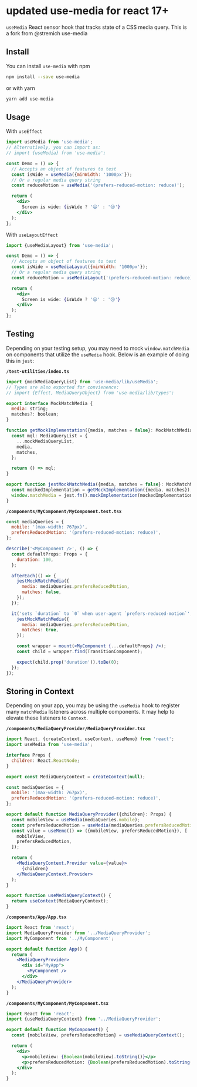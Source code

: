 # updated use-media for react 17+

`useMedia` React sensor hook that tracks state of a CSS media query. This is a fork from @stremich use-media

## Install

You can install `use-media` with npm

```bash
npm install --save use-media
```

or with yarn
```bash
yarn add use-media
```

## Usage

With `useEffect`

```jsx
import useMedia from 'use-media';
// Alternatively, you can import as:
// import {useMedia} from 'use-media';

const Demo = () => {
  // Accepts an object of features to test
  const isWide = useMedia({minWidth: '1000px'});
  // Or a regular media query string
  const reduceMotion = useMedia('(prefers-reduced-motion: reduce)');

  return (
    <div>
      Screen is wide: {isWide ? '😃' : '😢'}
    </div>
  );
};
```

With `useLayoutEffect`

```jsx
import {useMediaLayout} from 'use-media';

const Demo = () => {
  // Accepts an object of features to test
  const isWide = useMediaLayout({minWidth: '1000px'});
  // Or a regular media query string
  const reduceMotion = useMediaLayout('(prefers-reduced-motion: reduce)');

  return (
    <div>
      Screen is wide: {isWide ? '😃' : '😢'}
    </div>
  );
};
```

## Testing

Depending on your testing setup, you may need to mock `window.matchMedia` on components that utilize the `useMedia` hook. Below is an example of doing this in `jest`:

**`/test-utilities/index.ts`**

```jsx
import {mockMediaQueryList} from 'use-media/lib/useMedia';
// Types are also exported for convienence:
// import {Effect, MediaQueryObject} from 'use-media/lib/types';

export interface MockMatchMedia {
  media: string;
  matches?: boolean;
}

function getMockImplementation({media, matches = false}: MockMatchMedia) {
  const mql: MediaQueryList = {
    ...mockMediaQueryList,
    media,
    matches,
  };

  return () => mql;
}

export function jestMockMatchMedia({media, matches = false}: MockMatchMedia) {
  const mockedImplementation = getMockImplementation({media, matches});
  window.matchMedia = jest.fn().mockImplementation(mockedImplementation);
}
```

**`/components/MyComponent/MyComponent.test.tsx`**

```jsx
const mediaQueries = {
  mobile: '(max-width: 767px)',
  prefersReducedMotion: '(prefers-reduced-motion: reduce)',
};

describe('<MyComponent />', () => {
  const defaultProps: Props = {
    duration: 100,
  };

  afterEach(() => {
    jestMockMatchMedia({
      media: mediaQueries.prefersReducedMotion,
      matches: false,
    });
  });

  it('sets `duration` to `0` when user-agent `prefers-reduced-motion`', () => {
    jestMockMatchMedia({
      media: mediaQueries.prefersReducedMotion,
      matches: true,
    });

    const wrapper = mount(<MyComponent {...defaultProps} />);
    const child = wrapper.find(TransitionComponent);

    expect(child.prop('duration')).toBe(0);
  });
});
```

## Storing in Context

Depending on your app, you may be using the `useMedia` hook to register many `matchMedia` listeners across multiple components. It may help to elevate these listeners to `Context`.

**`/components/MediaQueryProvider/MediaQueryProvider.tsx`**

```jsx
import React, {createContext, useContext, useMemo} from 'react';
import useMedia from 'use-media';

interface Props {
  children: React.ReactNode;
}

export const MediaQueryContext = createContext(null);

const mediaQueries = {
  mobile: '(max-width: 767px)',
  prefersReducedMotion: '(prefers-reduced-motion: reduce)',
};

export default function MediaQueryProvider({children}: Props) {
  const mobileView = useMedia(mediaQueries.mobile);
  const prefersReducedMotion = useMedia(mediaQueries.prefersReducedMotion);
  const value = useMemo(() => ({mobileView, prefersReducedMotion}), [
    mobileView,
    prefersReducedMotion,
  ]);

  return (
    <MediaQueryContext.Provider value={value}>
      {children}
    </MediaQueryContext.Provider>
  );
}

export function useMediaQueryContext() {
  return useContext(MediaQueryContext);
}
```

**`/components/App/App.tsx`**

```jsx
import React from 'react';
import MediaQueryProvider from '../MediaQueryProvider';
import MyComponent from '../MyComponent';

export default function App() {
  return (
    <MediaQueryProvider>
      <div id="MyApp">
        <MyComponent />
      </div>
    </MediaQueryProvider>
  );
}
```

**`/components/MyComponent/MyComponent.tsx`**

```jsx
import React from 'react';
import {useMediaQueryContext} from '../MediaQueryProvider';

export default function MyComponent() {
  const {mobileView, prefersReducedMotion} = useMediaQueryContext();

  return (
    <div>
      <p>mobileView: {Boolean(mobileView).toString()}</p>
      <p>prefersReducedMotion: {Boolean(prefersReducedMotion).toString()}</p>
    </div>
  );
}
```
